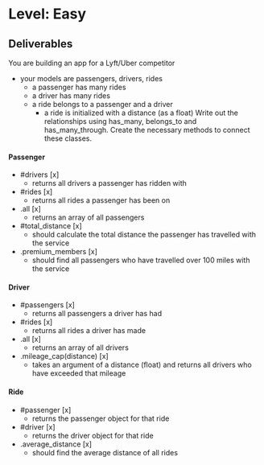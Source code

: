 # Level: Easy

## Deliverables
You are building an app for a Lyft/Uber competitor
- your models are passengers, drivers, rides
  - a passenger has many rides
  - a driver has many rides
  - a ride belongs to a passenger and a driver
    - a ride is initialized with a distance (as a float)
Write out the relationships using has_many, belongs_to and has_many_through. Create the necessary methods to connect these classes.

#### Passenger
- #drivers [x]
  - returns all drivers a passenger has ridden with
- #rides [x]
  - returns all rides a passenger has been on
- .all [x]
  - returns an array of all passengers
- #total_distance [x]
  - should calculate the total distance the passenger has travelled with the service
- .premium_members [x]
  - should find all passengers who have travelled over 100 miles with the service

#### Driver
- #passengers [x]
  - returns all passengers a driver has had
- #rides [x]
  - returns all rides a driver has made
- .all [x]
  - returns an array of all drivers
- .mileage_cap(distance) [x]
  - takes an argument of a distance (float) and returns all drivers who have exceeded that mileage

#### Ride
- #passenger [x]
  - returns the passenger object for that ride
- #driver [x]
  - returns the driver object for that ride
- .average_distance [x]
  - should find the average distance of all rides
